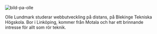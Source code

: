 
<div class="bylineWrapper">
    <div class="byline">
        <img class=bylinePicture src="https://i.imgur.com/NtRnBwx.jpg" alt="bild-pa-olle" />
        <div class="bylineText">
            <p>Olle Lundmark studerar webbutveckling på distans, på Blekinge Tekniska Högskola. Bor i Linköping, kommer från Motala och har ett brinnande intresse för allt som rör teknik.</p>
        </div>
    </div>
</div>
